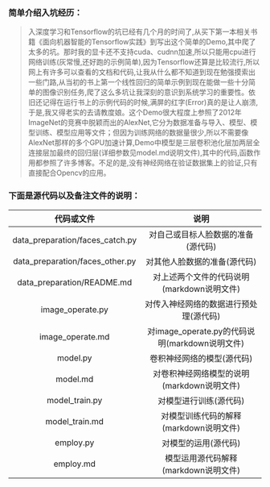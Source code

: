 ﻿
### 简单介绍入坑经历：
>入深度学习和Tensorflow的坑已经有几个月的时间了,从买下第一本相关书籍《面向机器智能的Tensorflow实践》到写出这个简单的Demo,其中爬了太多的坑。那时我的显卡还不支持cuda、cudnn加速,所以只能用cpu进行网络训练(灰常慢,还好跑的示例简单),因为Tensorflow还算是比较流行,所以网上有许多可以查看的文档和代码,让我从什么都不知道到现在勉强摸索出一些门路,从当初的书上第一个线性回归的简单示例到现在能做一些十分简单的图像识别任务,爬了这么多坑让我深刻的意识到系统学习的重要性。依旧还记得在运行书上的示例代码的时候,满屏的红字(Error)真的是让人崩溃,于是,我又得老实的去请教度娘。这个Demo很大程度上参照了2012年ImageNet的竞赛中脱颖而出的AlexNet,它分为数据准备与导入、模型、模型训练、模型应用等文件；但因为训练网络的数据量很少,所以不需要像AlexNet那样的多个GPU加速计算,Demo中模型是三层卷积池化层加两层全连接层加最终的回归层(详细参数见model.md说明文件),其中的代码,函数作用都参照了许多博客。不足的是,没有神经网络在验证数据集上的验证,只有直接配合Opencv的应用。

### 下面是源代码以及备注文件的说明：

|代码或文件|说明|
|:---:|:---:|
|data_preparation/faces_catch.py|对自己或目标人脸数据的准备(源代码)|
|data_preparation/faces_other.py|对其他人脸数据的准备(源代码)|
|data_preparation/README.md|对上述两个文件的代码说明(markdown说明文件)|
|image_operate.py|对传入神经网络的数据进行预处理(源代码)|
|image_operate.md|对image_operate.py的代码说明(markdown说明文件)|
|model.py|卷积神经网络的模型(源代码)|
|model.md|对卷积神经网络模型的说明(markdown说明文件)|
|model_train.py|对模型进行训练(源代码)|
|model_train.md|对模型训练代码的解释(markdown说明文件)|
|employ.py|对模型的运用(源代码)|
|employ.md|模型运用源代码解释(markdown说明文件)|



